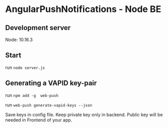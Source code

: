# AngularPushNotifications - Node BE

## Development server
Node: 10.16.3

## Start
run `node server.js` 


## Generating a VAPID key-pair
run `npm add -g  web-push`

run `web-push generate-vapid-keys --json`

Save keys in config file. Keep private key only in backend.
Public key will be needed in Frontend of your app.
